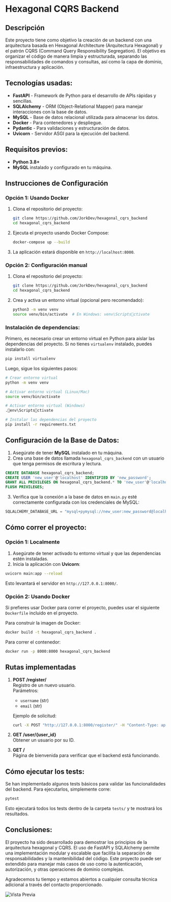 
# Hexagonal CQRS Backend

## Descripción

Este proyecto tiene como objetivo la creación de un backend con una arquitectura basada en Hexagonal Architecture (Arquitectura Hexagonal) y el patrón CQRS (Command Query Responsibility Segregation). El objetivo es organizar el código de manera limpia y estructurada, separando las responsabilidades de comandos y consultas, así como la capa de dominio, infraestructura y aplicación.

## Tecnologías usadas:

- **FastAPI** - Framework de Python para el desarrollo de APIs rápidas y sencillas.
- **SQLAlchemy** - ORM (Object-Relational Mapper) para manejar interacciones con la base de datos.
- **MySQL** - Base de datos relacional utilizada para almacenar los datos.
- **Docker** - Para contenedores y despliegue.
- **Pydantic** - Para validaciones y estructuración de datos.
- **Uvicorn** - Servidor ASGI para la ejecución del backend.

## Requisitos previos:

- **Python 3.8+**
- **MySQL** instalado y configurado en tu máquina.

## Instrucciones de Configuración

### Opción 1: Usando Docker

1. Clona el repositorio del proyecto:
   ```bash
   git clone https://github.com/JorkDev/hexagonal_cqrs_backend
   cd hexagonal_cqrs_backend
   ```

2. Ejecuta el proyecto usando Docker Compose:
   ```bash
   docker-compose up --build
   ```

3. La aplicación estará disponible en `http://localhost:8000`.

### Opción 2: Configuración manual

1. Clona el repositorio del proyecto:
   ```bash
   git clone https://github.com/JorkDev/hexagonal_cqrs_backend
   cd hexagonal_cqrs_backend
   ```

2. Crea y activa un entorno virtual (opcional pero recomendado):
   ```bash
   python3 -m venv venv
   source venv/bin/activate  # En Windows: venv\Scriptsctivate
   ```

### Instalación de dependencias:

Primero, es necesario crear un entorno virtual en Python para aislar las dependencias del proyecto. Si no tienes `virtualenv` instalado, puedes instalarlo con:

```bash
pip install virtualenv
```

Luego, sigue los siguientes pasos:

```bash
# Crear entorno virtual
python -m venv venv

# Activar entorno virtual (Linux/Mac)
source venv/bin/activate

# Activar entorno virtual (Windows)
.env\Scriptsctivate

# Instalar las dependencias del proyecto
pip install -r requirements.txt
```

## Configuración de la Base de Datos:

1. Asegúrate de tener **MySQL** instalado en tu máquina.
2. Crea una base de datos llamada `hexagonal_cqrs_backend` con un usuario que tenga permisos de escritura y lectura.

```sql
CREATE DATABASE hexagonal_cqrs_backend;
CREATE USER 'new_user'@'localhost' IDENTIFIED BY 'new_password';
GRANT ALL PRIVILEGES ON hexagonal_cqrs_backend.* TO 'new_user'@'localhost';
FLUSH PRIVILEGES;
```

3. Verifica que la conexión a la base de datos en `main.py` esté correctamente configurada con los credenciales de MySQL:

```python
SQLALCHEMY_DATABASE_URL = "mysql+pymysql://new_user:new_password@localhost/hexagonal_cqrs_backend"
```

## Cómo correr el proyecto:

### Opción 1: Localmente

1. Asegúrate de tener activado tu entorno virtual y que las dependencias estén instaladas.
2. Inicia la aplicación con **Uvicorn**:

```bash
uvicorn main:app --reload
```

Esto levantará el servidor en `http://127.0.0.1:8000/`.

### Opción 2: Usando Docker

Si prefieres usar Docker para correr el proyecto, puedes usar el siguiente `Dockerfile` incluido en el proyecto.

Para construir la imagen de Docker:

```bash
docker build -t hexagonal_cqrs_backend .
```

Para correr el contenedor:

```bash
docker run -p 8000:8000 hexagonal_cqrs_backend
```

## Rutas implementadas

1. **POST /register/**  
   Registro de un nuevo usuario.  
   Parámetros:  
   - `username` (str)
   - `email` (str)

   Ejemplo de solicitud:

   ```bash
   curl -X POST "http://127.0.0.1:8000/register/" -H "Content-Type: application/json" -d '{"username": "testuser", "email": "testuser@example.com"}'
   ```

2. **GET /user/{user_id}**  
   Obtener un usuario por su ID.

3. **GET /**  
   Página de bienvenida para verificar que el backend está funcionando.

## Cómo ejecutar los tests:

Se han implementado algunos tests básicos para validar las funcionalidades del backend. Para ejecutarlos, simplemente corre:

```bash
pytest
```

Esto ejecutará todos los tests dentro de la carpeta `tests/` y te mostrará los resultados.

## Conclusiones:

El proyecto ha sido desarrollado para demostrar los principios de la arquitectura hexagonal y CQRS. El uso de FastAPI y SQLAlchemy permite una implementación modular y escalable que facilita la separación de responsabilidades y la mantenibilidad del código. Este proyecto puede ser extendido para manejar más casos de uso como la autenticación, autorización, y otras operaciones de dominio complejas.

Agradecemos tu tiempo y estamos abiertos a cualquier consulta técnica adicional a través del contacto proporcionado.

![Vista Previa](https://i.imgur.com/kcMev97.png)
